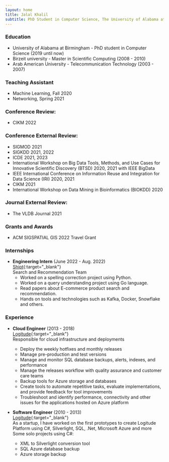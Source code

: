 ```yaml
---
layout: home
title: Jalal Khalil
subtitle: PhD Student in Computer Science, The University of Alabama at Birmingham, AL
---
```

### **Education**
- University of Alabama at Birmingham - PhD student in Computer Science (2019 until now)
- Birzeit university - Master in Scientific Computing (2008 - 2010)
- Arab American University - Telecommunication Technology (2003 - 2007)

### **Teaching Assistant**
- Machine Learning, Fall 2020
- Networking, Spring 2021

### **Conference Review:**
- CIKM 2022

### **Conference External Review:**
- SIGMOD 2021
- SIGKDD 2021, 2022
- ICDE 2021, 2023
-  International Workshop on Big Data Tools, Methods, and Use Cases for Innovative Scientific Discovery (BTSD) 2020, 2021 with IEEE BigData
- IEEE International Conference on Information Reuse and Integration for Data Science (IRI) 2020, 2021
- CIKM 2021
- International Workshop on Data Mining in Bioinformatics (BIOKDD) 2020

### **Journal External Review:**
- The VLDB Journal 2021

### **Grants and Awards**
- ACM SIGSPATIAL GIS 2022 Travel Grant

### **Internships**
- **Engineering Intern** (June 2022 - Aug. 2022)\
    [Shipt](https://www.shipt.com){:target="_blank"}\
    Search and Recommendation Team
    - Worked on a spelling correction project using Python.
    - Worked on a query understanding project using Go language.
    - Read papers about E-commerce product search and recommendation.
    - Hands on tools and technologies such as Kafka, Docker, Snowflake and others.

### **Experience**
- **Cloud Engineer** (2013 - 2018)\
[Logitude](https://logitudeworld.com){:target="_blank"}\
    Responsible for cloud infrastructure and deployments
    - Deploy the weekly hotfixes and monthly releases
    - Manage pre-production and test versions
    - Manage and monitor SQL database backups, alerts, indexes, and performance
    - Manage the releases workflow with quality assurance and customer care teams
    - Backup tools for Azure storage and databases
    - Create tools to automate repetitive tasks, evaluate implementations, and provide feedback for tool improvements
    - Troubleshoot and identify performance, connectivity and other issues for the applications hosted on Azure platform

- **Software Engineer** (2010 - 2013)\
[Logitude](https://logitudeworld.com){:target="_blank"}\
    As a startup, I have worked on the first prototypes to create Logitude Platform using C#, Silverlight, SQL, .Net, Microsoft Azure and more\
    Some solo projects using C#:
    - XML to Silverlight conversion tool
    - SQL Azure database backup
    - Azure storage backup

